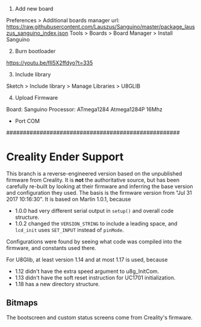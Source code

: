 1. Add new board

Preferences > Additional boards manager url: https://raw.githubusercontent.com/Lauszus/Sanguino/master/package_lauszus_sanguino_index.json
Tools > Boards > Board Manager > Install Sanguino

2. Burn bootloader

https://youtu.be/fIl5X2ffdyo?t=335

3. Include library

Sketch > Include library > Manage Libraries > U8GLIB

4. Upload Firmware

Board: Sanguino
Processor: ATmega1284 Atmega1284P 16Mhz
+ Port COM


####################################################

# Creality Ender Support

This branch is a reverse-engineered version based on the unpublished firmware from Creality. It is **not** the authoritative source, but has been carefully re-built by looking at their firmware and inferring the base version and configuration they used. The basis is the firmware version from "Jul 31 2017 10:16:30". It is based on Marlin 1.0.1, because

* 1.0.0 had very different serial output in `setup()` and overall code structure.
* 1.0.2 changed the `VERSION_STRING` to include a leading space, and `lcd_init` uses `SET_INPUT` instead of `pinMode`.

Configurations were found by seeing what code was compiled into the firmware, and constants used there.

For U8Glib, at least version 1.14 and at most 1.17 is used, because

* 1.12 didn't have the extra speed argument to u8g_InitCom.
* 1.13 didn't have the soft reset instruction for UC1701 initialization.
* 1.18 has a new directory structure.

## Bitmaps

The bootscreen and custom status screens come from Creality's firmware.
